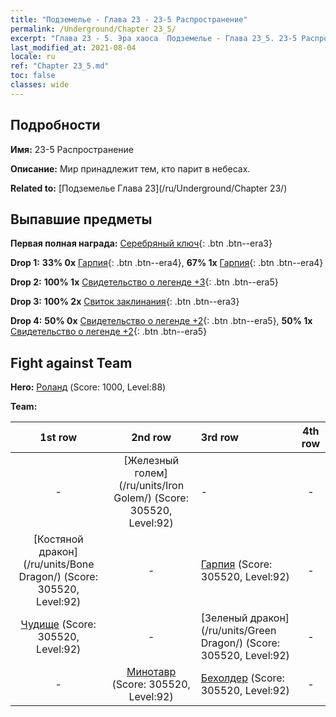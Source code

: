 ```yaml
---
title: "Подземелье - Глава 23 - 23-5 Распространение"
permalink: /Underground/Chapter 23_5/
excerpt: "Глава 23 - 5. Эра хаоса  Подземелье - Глава 23_5. 23-5 Распространение"
last_modified_at: 2021-08-04
locale: ru
ref: "Chapter 23_5.md"
toc: false
classes: wide
---
```


## Подробности

 **Имя:** 23-5 Распространение

 **Описание:** Мир принадлежит тем, кто парит в небесах.

 **Related to:** [Подземелье Глава 23](/ru/Underground/Chapter 23/)

## Выпавшие предметы

 **Первая полная награда:** [Серебряный ключ](/ItemsRU/con_693/){: .btn .btn--era3}

 **Drop 1:** **33% 0x** [Гарпия](/ItemsRU/unt_245/){: .btn .btn--era4}, **67% 1x** [Гарпия](/ItemsRU/unt_245/){: .btn .btn--era4}

 **Drop 2:** **100% 1x** [Свидетельство о легенде +3](/ItemsRU/mat_88/){: .btn .btn--era5}

 **Drop 3:** **100% 2x** [Свиток заклинания](/ItemsRU/con_694/){: .btn .btn--era3}

 **Drop 4:** **50% 0x** [Свидетельство о легенде +2](/ItemsRU/mat_81/){: .btn .btn--era5}, **50% 1x** [Свидетельство о легенде +2](/ItemsRU/mat_81/){: .btn .btn--era5}


## Fight against Team
 **Hero:** [Роланд](/ru/heroes/Roland/) (Score: 1000, Level:88)

 **Team:**


  | 1st row | 2nd row | 3rd row | 4th row |
  |:----:|:----:|:----|:----:|
  | - | [Железный голем](/ru/units/Iron Golem/) (Score: 305520, Level:92)  | - | - |
  | [Костяной дракон](/ru/units/Bone Dragon/) (Score: 305520, Level:92)  | - | [Гарпия](/ru/units/Harpy/) (Score: 305520, Level:92)  | - |
  | [Чудище](/ru/units/Behemoth/) (Score: 305520, Level:92)  | - | [Зеленый дракон](/ru/units/Green Dragon/) (Score: 305520, Level:92)  | - |
  | - | [Минотавр](/ru/units/Minotaur/) (Score: 305520, Level:92)  | [Бехолдер](/ru/units/Beholder/) (Score: 305520, Level:92)  | - |



